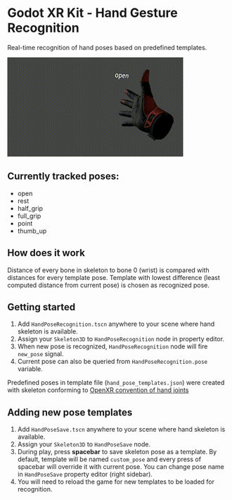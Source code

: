 # Godot XR Kit - Hand Gesture Recognition

Real-time recognition of hand poses based on predefined templates.

![Godot XR Kit - Hand Gesture Recognition](showcase.gif)

## Currently tracked poses:

- open
- rest
- half_grip
- full_grip
- point
- thumb_up

## How does it work

Distance of every bone in skeleton to bone 0 (wrist) is compared with distances for every template pose. Template with lowest difference (least computed distance from current pose) is chosen as recognized pose.

## Getting started

1. Add `HandPoseRecognition.tscn` anywhere to your scene where hand skeleton is available. 
2. Assign your `Skeleton3D` to `HandPoseRecognition` node in property editor. 
3. When new pose is recognized, `HandPoseRecognition` node will fire `new_pose` signal.
4. Current pose can also be queried from `HandPoseRecognition.pose` variable.

Predefined poses in template file (`hand_pose_templates.json`) were created with skeleton conforming to [OpenXR convention of hand joints](https://registry.khronos.org/OpenXR/specs/1.0/html/xrspec.html#_conventions_of_hand_joints)

## Adding new pose templates

1. Add `HandPoseSave.tscn` anywhere to your scene where hand skeleton is available.
2. Assign your `Skeleton3D` to `HandPoseSave` node. 
3. During play, press **spacebar** to save skeleton pose as a template. By default, template will be named `custom_pose` and every press of spacebar will override it with current pose. You can change pose name in `HandPoseSave` property editor (right sidebar).
4. You will need to reload the game for new templates to be loaded for recognition.
